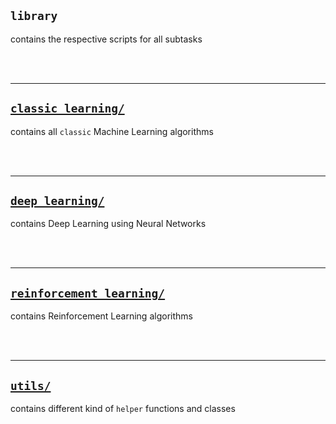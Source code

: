 ## `library`

contains the respective scripts for all subtasks

<br/><br/>

-------

## <a href="classic_learning/" target="_blank">`classic_learning/`</a>

contains all `classic` Machine Learning algorithms

<br/><br/>

-------

## <a href="deep_learning/" target="_blank">`deep_learning/`</a>

contains Deep Learning using Neural Networks

<br/><br/>

-------

## <a href="reinforcement_learning/" target="_blank">`reinforcement_learning/`</a>

contains Reinforcement Learning algorithms

<br/><br/>

-------

## <a href="utils/" target="_blank">`utils/`</a>

contains different kind of `helper` functions and classes